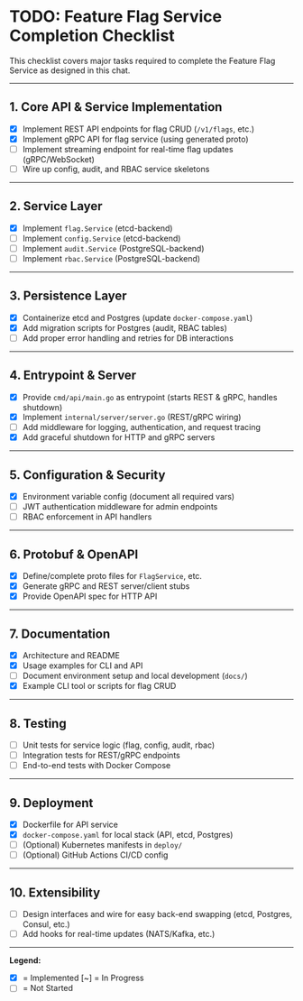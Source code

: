 # TODO: Feature Flag Service Completion Checklist

This checklist covers major tasks required to complete the Feature Flag Service as designed in this chat.

---

## 1. Core API & Service Implementation

- [x] Implement REST API endpoints for flag CRUD (`/v1/flags`, etc.)
- [x] Implement gRPC API for flag service (using generated proto)
- [ ] Implement streaming endpoint for real-time flag updates (gRPC/WebSocket)
- [ ] Wire up config, audit, and RBAC service skeletons

---

## 2. Service Layer

- [x] Implement `flag.Service` (etcd-backend)
- [ ] Implement `config.Service` (etcd-backend)
- [ ] Implement `audit.Service` (PostgreSQL-backend)
- [ ] Implement `rbac.Service` (PostgreSQL-backend)

---

## 3. Persistence Layer

- [x] Containerize etcd and Postgres (update `docker-compose.yaml`)
- [x] Add migration scripts for Postgres (audit, RBAC tables)
- [ ] Add proper error handling and retries for DB interactions

---

## 4. Entrypoint & Server

- [x] Provide `cmd/api/main.go` as entrypoint (starts REST & gRPC, handles shutdown)
- [x] Implement `internal/server/server.go` (REST/gRPC wiring)
- [ ] Add middleware for logging, authentication, and request tracing
- [x] Add graceful shutdown for HTTP and gRPC servers

---

## 5. Configuration & Security

- [x] Environment variable config (document all required vars)
- [ ] JWT authentication middleware for admin endpoints
- [ ] RBAC enforcement in API handlers

---

## 6. Protobuf & OpenAPI

- [x] Define/complete proto files for `FlagService`, etc.
- [x] Generate gRPC and REST server/client stubs  
- [x] Provide OpenAPI spec for HTTP API

---

## 7. Documentation

- [x] Architecture and README
- [x] Usage examples for CLI and API
- [ ] Document environment setup and local development (`docs/`)
- [x] Example CLI tool or scripts for flag CRUD

---

## 8. Testing

- [ ] Unit tests for service logic (flag, config, audit, rbac)
- [ ] Integration tests for REST/gRPC endpoints
- [ ] End-to-end tests with Docker Compose

---

## 9. Deployment

- [x] Dockerfile for API service
- [x] `docker-compose.yaml` for local stack (API, etcd, Postgres)
- [ ] (Optional) Kubernetes manifests in `deploy/`
- [ ] (Optional) GitHub Actions CI/CD config

---

## 10. Extensibility

- [ ] Design interfaces and wire for easy back-end swapping (etcd, Postgres, Consul, etc.)
- [ ] Add hooks for real-time updates (NATS/Kafka, etc.)

---

**Legend:**

- [x] = Implemented
      [~] = In Progress
- [ ] = Not Started
